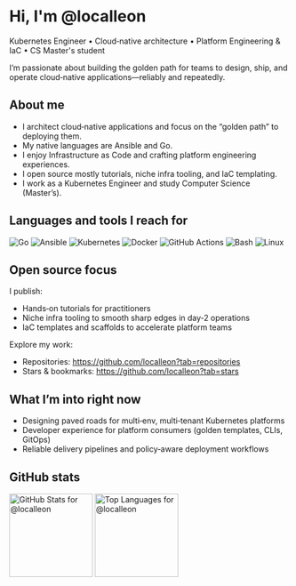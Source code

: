 # Hi, I'm @localleon

Kubernetes Engineer • Cloud‑native architecture • Platform Engineering & IaC • CS Master's student

I’m passionate about building the golden path for teams to design, ship, and operate cloud‑native applications—reliably and repeatedly.

## About me

- I architect cloud‑native applications and focus on the “golden path” to deploying them.
- My native languages are Ansible and Go.
- I enjoy Infrastructure as Code and crafting platform engineering experiences.
- I open source mostly tutorials, niche infra tooling, and IaC templating.
- I work as a Kubernetes Engineer and study Computer Science (Master’s).

## Languages and tools I reach for

<p>
  <img alt="Go" src="https://img.shields.io/badge/Go-00ADD8?logo=go&logoColor=white" />
  <img alt="Ansible" src="https://img.shields.io/badge/Ansible-EE0000?logo=ansible&logoColor=white" />
  <img alt="Kubernetes" src="https://img.shields.io/badge/Kubernetes-326CE5?logo=kubernetes&logoColor=white" />
  <img alt="Docker" src="https://img.shields.io/badge/Docker-2496ED?logo=docker&logoColor=white" />
  <img alt="GitHub Actions" src="https://img.shields.io/badge/GitHub%20Actions-2088FF?logo=githubactions&logoColor=white" />
  <img alt="Bash" src="https://img.shields.io/badge/Bash-121011?logo=gnubash&logoColor=white" />
  <img alt="Linux" src="https://img.shields.io/badge/Linux-FCC624?logo=linux&logoColor=black" />
</p>

## Open source focus

I publish:
- Hands‑on tutorials for practitioners
- Niche infra tooling to smooth sharp edges in day‑2 operations
- IaC templates and scaffolds to accelerate platform teams

Explore my work:
- Repositories: https://github.com/localleon?tab=repositories
- Stars & bookmarks: https://github.com/localleon?tab=stars

## What I’m into right now

- Designing paved roads for multi‑env, multi‑tenant Kubernetes platforms
- Developer experience for platform consumers (golden templates, CLIs, GitOps)
- Reliable delivery pipelines and policy‑aware deployment workflows

## GitHub stats

<p>
  <img height="150" src="https://github-readme-stats.vercel.app/api?username=localleon&show_icons=true&hide_title=true&theme=transparent" alt="GitHub Stats for @localleon" />
  <img height="150" src="https://github-readme-stats.vercel.app/api/top-langs/?username=localleon&layout=compact&langs_count=8&theme=transparent" alt="Top Languages for @localleon" />
</p>

<!-- Optional: add your social links
## Connect
- LinkedIn: …
- Blog: …
- X/Twitter: …
-->

<!-- Optional: highlight a few repos
## Highlights
- [repo-1](https://github.com/localleon/…) — one‑line description
- [repo-2](https://github.com/localleon/…) — one‑line description
-->

